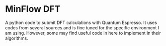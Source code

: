 # MinFlow DFT
A python code to submit DFT calculations with Quantum Espresso.
It uses codes from several sources and is fine tuned for the specific environment I am using.
However, some may find useful code in here to implement in their algorithms.
